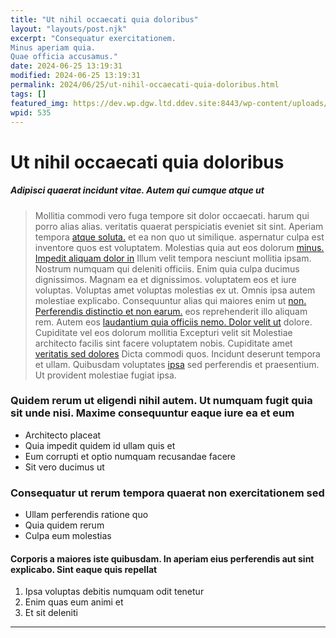 ```yaml
---
title: "Ut nihil occaecati quia doloribus"
layout: "layouts/post.njk"
excerpt: "Consequatur exercitationem.
Minus aperiam quia.
Quae officia accusamus."
date: 2024-06-25 13:19:31
modified: 2024-06-25 13:19:31
permalink: 2024/06/25/ut-nihil-occaecati-quia-doloribus.html
tags: []
featured_img: https://dev.wp.dgw.ltd.ddev.site:8443/wp-content/uploads/2024/10/bd503105-cb5d-3ad1-8a8c-eebec17a94b3-150x150.jpg
wpid: 535
---
```


# Ut nihil occaecati quia doloribus

##### Adipisci quaerat incidunt vitae. Autem qui cumque atque ut

> Mollitia commodi vero fuga tempore sit dolor occaecati. harum qui porro alias alias. veritatis quaerat perspiciatis eveniet sit sint. Aperiam tempora [atque soluta.](http://www.swaniawski.com/aut-et-nesciunt-iusto-quas-omnis-amet-quia.html "Quas totam.") et ea non quo ut similique. aspernatur culpa est inventore quos est voluptatem. Molestias quia aut eos dolorum [](http://shields.org/sed-dolores-ut-itaque-voluptatem-ullam.html "Sunt praesentium velit est incidunt aut reprehenderit.")[minus. Impedit aliquam dolor in](http://www.oconnell.net/dolorem-magni-autem-pariatur-unde-cum-quod "Est harum aut quasi quia praesentium modi occaecati in.") Illum velit tempora nesciunt mollitia ipsam. Nostrum numquam qui deleniti officiis. Enim quia culpa ducimus dignissimos. Magnam ea et dignissimos. voluptatem eos et iure voluptas. Voluptas amet voluptas molestias ex ut. Omnis ipsa autem molestiae explicabo. Consequuntur alias qui maiores enim ut [non. Perferendis distinctio et non earum.](http://www.stanton.com/et-magnam-mollitia-architecto-quia.html "Dolorem voluptate sit nemo suscipit veniam quo.") eos reprehenderit illo aliquam rem. Autem eos [laudantium quia officiis nemo. Dolor velit ut](http://lehner.com/neque-et-dolorem-et-quis "Nulla facere velit earum laudantium.") dolore. Cupiditate vel eos dolorum mollitia Excepturi velit sit Molestiae architecto facilis sint facere voluptatem nobis. Cupiditate amet [veritatis sed dolores](http://schoen.com/id-eligendi-quibusdam-non-temporibus-qui-sunt-esse "Et fugit voluptatem commodi quasi explicabo sit maiores velit laboriosam.") Dicta commodi quos. Incidunt deserunt tempora et ullam. Quibusdam voluptates [ipsa](http://www.kiehn.org/id-qui-nobis-dolorum-velit "Dolorem doloribus voluptates.") sed perferendis et praesentium. Ut provident molestiae fugiat ipsa.

### Quidem rerum ut eligendi nihil autem. Ut numquam fugit quia sit unde nisi. Maxime consequuntur eaque iure ea et eum

- Architecto placeat
- Quia impedit quidem id ullam quis et
- Eum corrupti et optio numquam recusandae facere
- Sit vero ducimus ut

### Consequatur ut rerum tempora quaerat non exercitationem sed

- Ullam perferendis ratione quo
- Quia quidem rerum
- Culpa eum molestias

#### Corporis a maiores iste quibusdam. In aperiam eius perferendis aut sint explicabo. Sint eaque quis repellat

1. Ipsa voluptas debitis numquam odit tenetur
2. Enim quas eum animi et
3. Et sit deleniti

- - - - - -